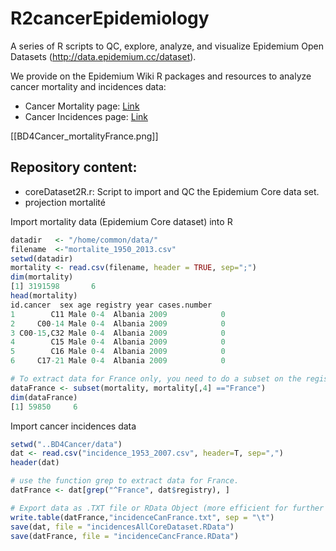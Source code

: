# R2cancerEpidemiology
A series of R scripts to QC, explore, analyze, and visualize Epidemium Open Datasets (http://data.epidemium.cc/dataset).

We provide on the Epidemium Wiki R packages and resources to analyze cancer mortality and incidences data:
- Cancer Mortality page:  [Link](http://wiki.epidemium.cc/wiki/Mortalit%C3%A9_des_cancers)
- Cancer Incidences page: [Link](http://wiki.epidemium.cc/wiki/Cancer_incidences)

[[BD4Cancer_mortalityFrance.png]]

## Repository content:

- coreDataset2R.r:  Script to import and QC the Epidemium Core data set.
- projection mortalité


Import mortality data (Epidemium Core dataset) into R

```R
datadir   <- "/home/common/data/" 
filename  <-"mortalite_1950_2013.csv"
setwd(datadir)
mortality <- read.csv(filename, header = TRUE, sep=";") 
dim(mortality) 
[1] 3191598       6 
head(mortality)    
id.cancer  sex age registry year cases.number
1        C11 Male 0-4  Albania 2009            0
2     C00-14 Male 0-4  Albania 2009            0
3 C00-15,C32 Male 0-4  Albania 2009            0
4        C15 Male 0-4  Albania 2009            0
5        C16 Male 0-4  Albania 2009            0
6     C17-21 Male 0-4  Albania 2009            0 

# To extract data for France only, you need to do a subset on the registry column.
dataFrance <- subset(mortality, mortality[,4] =="France") 
dim(dataFrance)
[1] 59850     6
```

Import cancer incidences data

```R
setwd("..BD4Cancer/data")
dat <- read.csv("incidence_1953_2007.csv", header=T, sep=",")
header(dat)

# use the function grep to extract data for France.
datFrance <- dat[grep("^France", dat$registry), ]

# Export data as .TXT file or RData Object (more efficient for further analyses)
write.table(datFrance,"incidenceCanFrance.txt", sep = "\t")
save(dat, file = "incidencesAllCoreDataset.RData")
save(datFrance, file = "incidenceCancFrance.RData")

```


